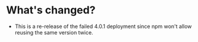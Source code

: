 # What's changed?
- This is a re-release of the failed 4.0.1 deployment since npm won't allow reusing the same version twice.
